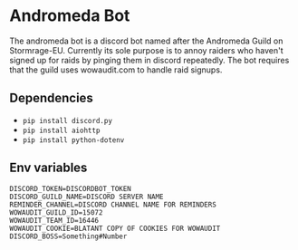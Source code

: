 # Andromeda Bot

The andromeda bot is a discord bot named after the Andromeda Guild on Stormrage-EU. Currently its sole purpose is to annoy raiders who haven't signed up for raids by pinging them in discord repeatedly. The bot requires that the guild uses wowaudit.com to handle raid signups.

## Dependencies

- `pip install discord.py`
- `pip install aiohttp`
- `pip install python-dotenv`

## Env variables

```
DISCORD_TOKEN=DISCORDBOT_TOKEN
DISCORD_GUILD_NAME=DISCORD SERVER NAME
REMINDER_CHANNEL=DISCORD CHANNEL NAME FOR REMINDERS
WOWAUDIT_GUILD_ID=15072
WOWAUDIT_TEAM_ID=16446
WOWAUDIT_COOKIE=BLATANT COPY OF COOKIES FOR WOWAUDIT
DISCORD_BOSS=Something#Number
```
